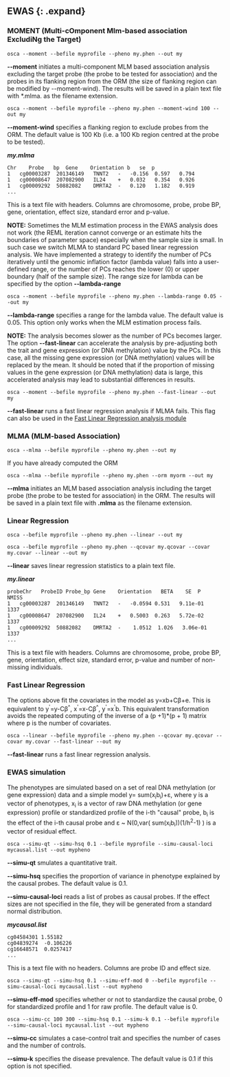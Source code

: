 
## EWAS {: .expand}

### MOMENT (Multi-cOmponent Mlm-based association ExcludiNg the Target)

```
osca --moment --befile myprofile --pheno my.phen --out my
```
**\--moment** initiates a multi-component MLM based association analysis excluding
the target probe (the probe to be tested for association) and the probes in its flanking region from the
ORM (the size of flanking region can be modified by --moment-wind). The results will be saved in a plain text file with *.mlma.
as the filename extension.

```
osca --moment --befile myprofile --pheno my.phen --moment-wind 100 --out my
```
**\--moment-wind** specifies a flanking region to exclude probes from the ORM. The default value is 100 Kb (i.e. a 100 Kb region centred at the probe to be tested).

***my.mlma***
```
Chr    Probe   bp  Gene    Orientation b   se  p
1   cg00003287  201346149   TNNT2   -   -0.156  0.597   0.794
1   cg00008647  207082900   IL24    +   0.032   0.354   0.926
1   cg00009292  50882082    DMRTA2  -   0.120   1.182   0.919
...                    
```
This is a text file with headers. Columns are chromosome, probe, probe
BP, gene, orientation, effect size, standard error and p-value.

**NOTE:** Sometimes the MLM estimation process in the EWAS analysis does not work (the REML iteration cannot converge or an estimate hits the boundaries of parameter space) especially when the sample size is small. In such case we switch MLMA to standard PC based linear regression analysis. We have implemented a strategy to identify the number of PCs iteratively until the genomic inflation factor (lambda value) falls into a user-defined range, or the number of PCs reaches the lower (0) or upper boundary (half of the sample size). The range size for lambda can be specified by the option **\--lambda-range**


```
osca --moment --befile myprofile --pheno my.phen --lambda-range 0.05 --out my
```
**\--lambda-range** specifies a range for the lambda value. The default value is 0.05. This option only works when the MLM estimation process fails.

**NOTE:** The analysis becomes slower as the number of PCs becomes larger. The option **\--fast-linear** can accelerate the analysis by pre-adjusting both the trait and gene expression (or DNA methylation) value by the PCs. In this case, all the missing gene expression (or DNA methylation) values will be replaced by the mean. It should be noted that if the proportion of missing values in the gene expression (or DNA methylation) data is large, this accelerated analysis may lead to substantial differences in results.

```
osca --moment --befile myprofile --pheno my.phen --fast-linear --out my
```
**\--fast-linear** runs a fast linear regression analysis if MLMA fails. This flag can also be used in the [Fast Linear Regression analysis module](#FastLinearRegression)


### MLMA (MLM-based Association)

```
osca --mlma --befile myprofile --pheno my.phen --out my
```

If you have already computed the ORM

```
osca --mlma --befile myprofile --pheno my.phen --orm myorm --out my
```
**\--mlma** initiates an MLM based association analysis including
the target probe (the probe to be tested for association) in the
ORM. The results will be saved in a plain text file with **.mlma**
as the filename extension.

### Linear Regression

```
osca --befile myprofile --pheno my.phen --linear --out my
```
```
osca --befile myprofile --pheno my.phen --qcovar my.qcovar --covar my.covar --linear --out my
```
**\--linear** saves linear regression statistics to a plain text file.

***my.linear***

```
probeChr   ProbeID Probe_bp Gene    Orientation   BETA    SE  P   NMISS
1   cg00003287  201346149   TNNT2   -   -0.0594 0.531   9.11e-01    1337
1   cg00008647  207082900   IL24    +   0.5003  0.263   5.72e-02    1337
1   cg00009292  50882082    DMRTA2  -    1.0512  1.026   3.06e-01    1337
...                    
```

This is a text file with headers. Columns are chromosome, probe, probe
BP, gene, orientation, effect size, standard error, p-value and number of non-missing
individuals.

### Fast Linear Regression

The options above fit the covariates in the model as y=xb+C&beta;+e. This is equivalent to y<sup>'</sup>=y-C&beta;<sup>^</sup>, x<sup>'</sup>=x-C&beta;<sup>^</sup>, y<sup>'</sup>=x<sup>'</sup>b. This equivalent transformation avoids the repeated computing of the inverse of a (p +1)*(p + 1) matrix where p is the number of covariates.

```
osca --linear --befile myprofile --pheno my.phen --qcovar my.qcovar --covar my.covar --fast-linear --out my
```
**\--fast-linear**  runs a fast linear regression analysis.

### EWAS simulation

The phenotypes are simulated based on a set of real DNA methylation (or
gene expression) data and a simple model y= sum(x<sub>i</sub>b<sub>i</sub>)+ε, where y is
a vector of phenotypes, x<sub>i</sub> is a vector of raw DNA methylation (or gene
expression) profile or standardized profile of the i-th "causal"
probe, b<sub>i</sub> is the effect of the i-th causal probe and ε \~ N(0,var(
sum(x<sub>i</sub>b<sub>i</sub>))(1/h<sup>2</sup>-1) ) is a vector of residual effect.

```
osca --simu-qt --simu-hsq 0.1 --befile myprofile --simu-causal-loci mycausal.list --out mypheno
```
**\--simu-qt** smulates a quantitative trait.

**\--simu-hsq** specifies the proportion of variance in phenotype
explained by the causal probes. The default value is 0.1.

**\--simu-causal-loci** reads a list of probes as causal probes. If
the effect sizes are not specified in the file, they will be
generated from a standard normal distribution.

***mycausal.list***
```
cg04584301 1.55182
cg04839274  -0.106226
cg16648571  0.0257417
...                    
```
This is a text file with no headers. Columns are probe ID and effect
size.
```
osca --simu-qt --simu-hsq 0.1 --simu-eff-mod 0 --befile myprofile --simu-causal-loci mycausal.list --out mypheno
```
**\--simu-eff-mod** specifies whether or not to standardize the
causal probe, 0 for standardized profile and 1 for raw profile. The
default value is 0.

```
osca --simu-cc 100 300 --simu-hsq 0.1 --simu-k 0.1 --befile myprofile --simu-causal-loci mycausal.list --out mypheno
```
**\--simu-cc** simulates a case-control trait and specifies the
number of cases and the number of controls.

**\--simu-k** specifies the disease prevalence. The default value is
0.1 if this option is not specified.

